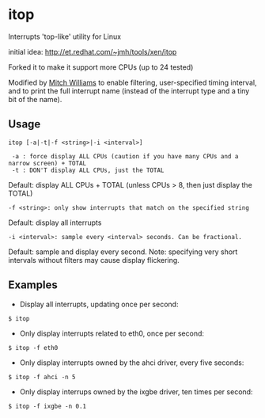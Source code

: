 itop
====

Interrupts 'top-like' utility for Linux

initial idea: http://et.redhat.com/~jmh/tools/xen/itop

Forked it to make it support more CPUs (up to 24 tested)

Modified by [Mitch Williams](mailto:mitch.a.williams@intel.com) to enable filtering,
user-specified timing interval, and to print the full interrupt name (instead
of the interrupt type and a tiny bit of the name).

Usage
-----

```
itop [-a|-t|-f <string>|-i <interval>]

 -a : force display ALL CPUs (caution if you have many CPUs and a narrow screen) + TOTAL
 -t : DON'T display ALL CPUs, just the TOTAL
```

Default: display ALL CPUs + TOTAL (unless CPUs > 8, then just display the TOTAL)

```
-f <string>: only show interrupts that match on the specified string
```

Default: display all interrupts

```
-i <interval>: sample every <interval> seconds. Can be fractional.
```

Default: sample and display every second.
Note: specifying very short intervals without filters may cause display flickering.

Examples
--------

* Display all interrupts, updating once per second:
```
$ itop
```
* Only display interrupts related to eth0, once per second:
```
$ itop -f eth0
```
* Only display interrupts owned by the ahci driver, every five seconds:
```
$ itop -f ahci -n 5
```
* Only display interrups owned by the ixgbe driver, ten times per second:
```
$ itop -f ixgbe -n 0.1
```
